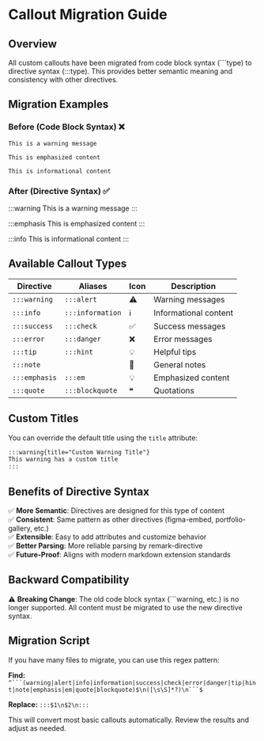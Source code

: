 # Callout Migration Guide

## Overview

All custom callouts have been migrated from code block syntax (```type) to directive syntax (:::type). This provides better semantic meaning and consistency with other directives.

## Migration Examples

### Before (Code Block Syntax) ❌
```warning
This is a warning message
```

```emphasis
This is emphasized content
```

```info
This is informational content
```

### After (Directive Syntax) ✅
:::warning
This is a warning message
:::

:::emphasis
This is emphasized content
:::

:::info
This is informational content
:::

## Available Callout Types

| Directive | Aliases | Icon | Description |
|-----------|---------|------|-------------|
| `:::warning` | `:::alert` | ⚠️ | Warning messages |
| `:::info` | `:::information` | ℹ️ | Informational content |
| `:::success` | `:::check` | ✅ | Success messages |
| `:::error` | `:::danger` | ❌ | Error messages |
| `:::tip` | `:::hint` | 💡 | Helpful tips |
| `:::note` | | 📝 | General notes |
| `:::emphasis` | `:::em` | 💡 | Emphasized content |
| `:::quote` | `:::blockquote` | ❝ | Quotations |

## Custom Titles

You can override the default title using the `title` attribute:

```markdown
:::warning{title="Custom Warning Title"}
This warning has a custom title
:::
```

## Benefits of Directive Syntax

✅ **More Semantic**: Directives are designed for this type of content  
✅ **Consistent**: Same pattern as other directives (figma-embed, portfolio-gallery, etc.)  
✅ **Extensible**: Easy to add attributes and customize behavior  
✅ **Better Parsing**: More reliable parsing by remark-directive  
✅ **Future-Proof**: Aligns with modern markdown extension standards  

## Backward Compatibility

⚠️ **Breaking Change**: The old code block syntax (```warning, etc.) is no longer supported. All content must be migrated to use the new directive syntax.

## Migration Script

If you have many files to migrate, you can use this regex pattern:

**Find:** `^```(warning|alert|info|information|success|check|error|danger|tip|hint|note|emphasis|em|quote|blockquote)$\n([\s\S]*?)\n```$`

**Replace:** `:::$1\n$2\n:::`

This will convert most basic callouts automatically. Review the results and adjust as needed.
